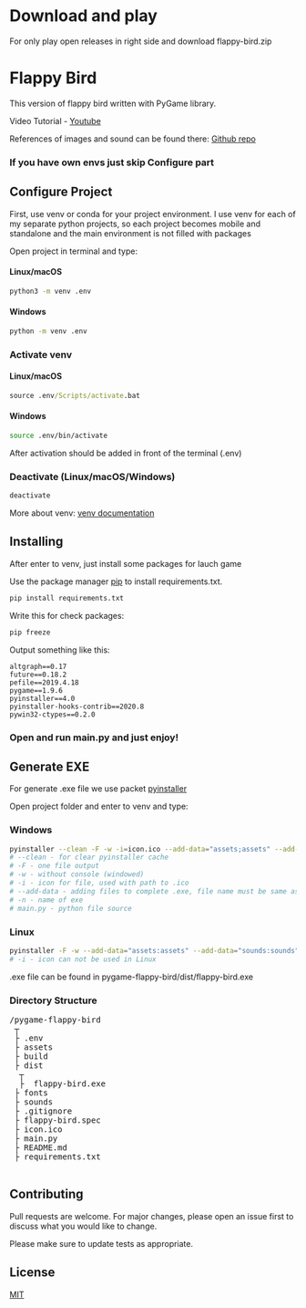 # Download and play
For only play open releases in right side and download flappy-bird.zip
# Flappy Bird

This version of flappy bird written with PyGame library. 

Video Tutorial - [Youtube](https://www.youtube.com/watch?v=UZg49z76cLw&t=177s)

References of images and sound can be found there: [Github repo](https://github.com/clear-code-projects/FlappyBird_Python)

### If you have own envs just skip Configure part
## Configure Project

First, use venv or conda for your project environment. I use venv for each of my separate python projects, so each project becomes mobile and standalone and the main environment is not filled with packages


Open project in terminal and type:

#### Linux/macOS
```bash
python3 -m venv .env
```
#### Windows
```bash
python -m venv .env
```
### Activate venv

#### Linux/macOS
```cmd
source .env/Scripts/activate.bat
```
#### Windows
```bash
source .env/bin/activate
```
After activation should be added in front of the terminal (.env)
### Deactivate (Linux/macOS/Windows)
```bash
deactivate
```
More about venv: [venv documentation](https://docs.python.org/3/library/venv.html)
## Installing
After enter to venv, just install some packages for lauch game

Use the package manager [pip](https://pip.pypa.io/en/stable/) to install requirements.txt.

```bash
pip install requirements.txt
```
Write this for check packages:
```bash
pip freeze
```
Output something like this:
```
altgraph==0.17
future==0.18.2
pefile==2019.4.18
pygame==1.9.6
pyinstaller==4.0
pyinstaller-hooks-contrib==2020.8
pywin32-ctypes==0.2.0
```
### Open and run main.py and just enjoy!

## Generate EXE
For generate .exe file we use packet [pyinstaller](https://www.pyinstaller.org/)

Open project folder and enter to venv and type:
### Windows
```bash
pyinstaller --clean -F -w -i=icon.ico --add-data="assets;assets" --add-data="sounds;sounds" --add-data="fonts;fonts" -n flappy-bird main.py
# --clean - for clear pyinstaller cache
# -F - one file output
# -w - without console (windowed)
# -i - icon for file, used with path to .ico
# --add-data - adding files to complete .exe, file name must be same as in your project
# -n - name of exe
# main.py - python file source
```
### Linux
```bash
pyinstaller -F -w --add-data="assets:assets" --add-data="sounds:sounds" --add-data="fonts:fonts" -n flappy-bird main.py
# -i - icon can not be used in Linux
```
.exe file can be found in pygame-flappy-bird/dist/flappy-bird.exe
### Directory Structure 
<pre>/pygame-flappy-bird
 ┬  
 ├ .env  
 ├ assets  
 ├ build  
 ├ dist
  ┬
  ├  flappy-bird.exe
 ├ fonts  
 ├ sounds 
 ├ .gitignore
 ├ flappy-bird.spec
 ├ icon.ico
 ├ main.py
 ├ README.md
 ├ requirements.txt

</pre>
## Contributing
Pull requests are welcome. For major changes, please open an issue first to discuss what you would like to change.

Please make sure to update tests as appropriate.

## License
[MIT](https://choosealicense.com/licenses/mit/)




